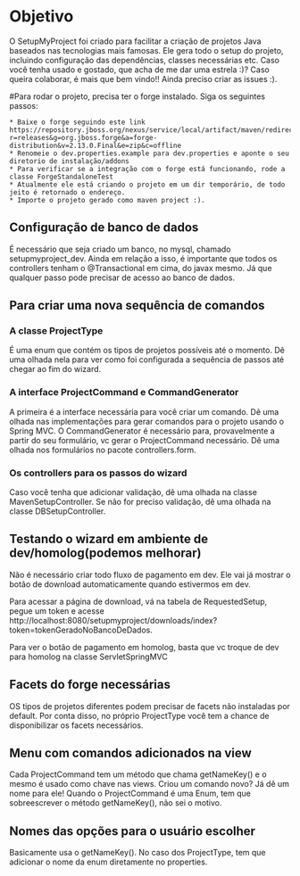 # Objetivo

O SetupMyProject foi criado para facilitar a criação de projetos Java baseados nas tecnologias mais famosas. Ele gera todo 
o setup do projeto, incluindo configuração das dependências, classes necessárias etc. Caso você tenha usado e gostado, que 
acha de me dar uma estrela :)? Caso queira colaborar, é mais que bem vindo!! Ainda preciso criar as issues :).

#Para rodar o projeto, precisa ter o forge instalado. Siga os seguintes passos:

	* Baixe o forge seguindo este link https://repository.jboss.org/nexus/service/local/artifact/maven/redirect?r=releases&g=org.jboss.forge&a=forge-distribution&v=2.13.0.Final&e=zip&c=offline  
    * Renomeie o dev.properties.example para dev.properties e aponte o seu diretorio de instalação/addons
    * Para verificar se a integração com o forge está funcionando, rode a classe ForgeStandaloneTest
	* Atualmente ele está criando o projeto em um dir temporário, de todo jeito é retornado o endereço.	
	* Importe o projeto gerado como maven project :).
	
## Configuração de banco de dados

É necessário que seja criado um banco, no mysql, chamado setupmyproject_dev. Ainda em relação a isso, é importante que todos
os controllers tenham o @Transactional em cima, do javax mesmo. Já que qualquer passo pode precisar de acesso ao banco de 
dados.

## Para criar uma nova sequência de comandos

### A classe ProjectType

É uma enum que contém os tipos de projetos possíveis até o momento. Dê uma olhada nela para ver como foi configurada a
sequência de passos até chegar ao fim do wizard.

### A interface ProjectCommand e CommandGenerator

A primeira é a interface necessária para você criar um comando. Dê uma olhada nas implementações para gerar comandos para
o projeto usando o Spring MVC. O CommandGenerator é necessário para, provavelmente a partir do seu formulário, vc gerar o 
ProjectCommand necessário. Dê uma olhada nos formulários no pacote controllers.form.

### Os controllers para os passos do wizard

Caso você tenha que adicionar validação, dê uma olhada na classe MavenSetupController. Se não for preciso validação, dê uma
olhada na classe DBSetupController.

## Testando o wizard em ambiente de dev/homolog(podemos melhorar)

Não é necessário criar todo fluxo de pagamento em dev. Ele vai já mostrar o botão de download automaticamente quando estivermos
em dev. 

Para acessar a página de download, vá na tabela de RequestedSetup, pegue um token e acesse http://localhost:8080/setupmyproject/downloads/index?token=tokenGeradoNoBancoDeDados.

Para ver o botão de pagamento em homolog, basta que vc troque de dev para homolog na classe ServletSpringMVC

## Facets do forge necessárias

OS tipos de projetos diferentes podem precisar de facets não instaladas por default. Por conta disso, no próprio ProjectType
você tem a chance de disponibilizar os facets necessários.

## Menu com comandos adicionados na view
Cada ProjectCommand tem um método que chama getNameKey() e o mesmo é usado como chave nas views. Criou um comando novo? Já dê um
nome para ele! Quando o ProjectCommand é uma Enum, tem que sobreescrever o método getNameKey(), não sei o motivo.

## Nomes das opções para o usuário escolher
Basicamente usa o getNameKey(). No caso dos ProjectType, tem que adicionar o nome da enum diretamente no properties.
